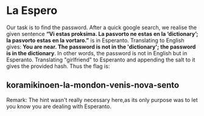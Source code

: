 # La Espero
Our task is to find the password. After a quick google search, we realise the given sentence **“Vi estas proksima. La pasvorto ne estas en la ‘dictionary’; la pasvorto estas en la vortaro.”** is in Esperanto. Translating to English gives: **You are near. The password is not in the 'dictionary'; the password is in the dictionary**. In other words, the password is not in English but in Esperanto. Translating "girlfriend" to Esperanto and appending the salt to it gives the provided hash. Thus the flag is:

## koramikinoen-la-mondon-venis-nova-sento

Remark: The hint wasn't really necessary here,as its only purpose was to let you know you are dealing with Esperanto.

